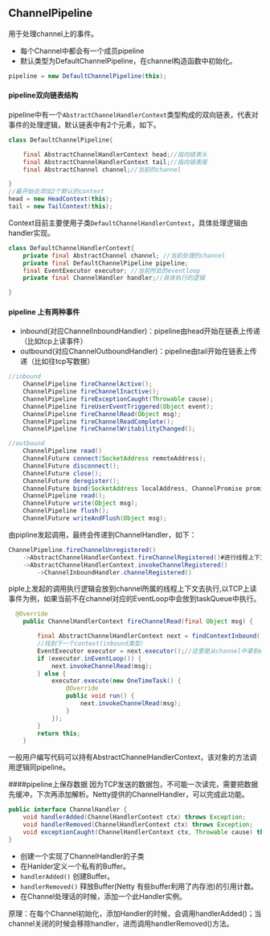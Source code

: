 ## ChannelPipeline

用于处理channel上的事件。

* 每个Channel中都会有一个成员pipeline
* 默认类型为DefaultChannelPipeline，在channel构造函数中初始化。

```java
pipeline = new DefaultChannelPipeline(this);
```
#### pipeline双向链表结构        
pipeline中有一个`AbstractChannelHandlerContext`类型构成的双向链表，代表对事件的处理逻辑，默认链表中有2个元素，如下。

```java
class DefaultChannelPipeline{

    final AbstractChannelHandlerContext head;//指向链表头
    final AbstractChannelHandlerContext tail;//指向链表尾
    final AbstractChannel channel;//当前的channel

}
//最开始会添加2个默认的context
head = new HeadContext(this);
tail = new TailContext(this);

```
Context目前主要使用子类`DefaultChannelHandlerContext`，具体处理逻辑由handler实现。

```java
class DefaultChannelHandlerContext{
    private final AbstractChannel channel; //当前处理的channel
    private final DefaultChannelPipeline pipeline;
    final EventExecutor executor; //当前所处的eventloop
    private final ChannelHandler handler;//具体执行的逻辑

}
```


#### pipeline 上有两种事件

* inbound(对应ChannelInboundHandler)：pipeline由head开始在链表上传递（比如tcp上读事件）
* outbound(对应ChannelOutboundHandler)：pipeline由tail开始在链表上传递（比如往tcp写数据）

```java
//inbound
    ChannelPipeline fireChannelActive();
    ChannelPipeline fireChannelInactive();
    ChannelPipeline fireExceptionCaught(Throwable cause);
    ChannelPipeline fireUserEventTriggered(Object event);
    ChannelPipeline fireChannelRead(Object msg);
    ChannelPipeline fireChannelReadComplete();
    ChannelPipeline fireChannelWritabilityChanged();

//outbound
    ChannelPipeline read()
    ChannelFuture connect(SocketAddress remoteAddress);
    ChannelFuture disconnect();
    ChannelFuture close();
    ChannelFuture deregister();
    ChannelFuture bind(SocketAddress localAddress, ChannelPromise promise);
    ChannelPipeline read();
    ChannelFuture write(Object msg);
    ChannelPipeline flush();
    ChannelFuture writeAndFlush(Object msg);
```

由pipline发起调用，最终会传递到ChannelHandler，如下：

```java
ChannelPipeline.fireChannelUnregistered()
    ->AbstractChannelHandlerContext.fireChannelRegistered()#进行线程上下文判断
    ->AbstractChannelHandlerContext.invokeChannelRegistered()
        ->ChannelInboundHandler.channelRegistered()

```
piple上发起的调用执行逻辑会放到channel所属的线程上下文去执行,以TCP上读事件为例，如果当前不在channel对应的EventLoop中会放到taskQueue中执行。

```java
  @Override
    public ChannelHandlerContext fireChannelRead(final Object msg) {

        final AbstractChannelHandlerContext next = findContextInbound();
        //找到下一个context(inbound类型）
        EventExecutor executor = next.executor();//这里是从channel中拿到eventloop
        if (executor.inEventLoop()) {
            next.invokeChannelRead(msg);
        } else {
            executor.execute(new OneTimeTask() {
                @Override
                public void run() {
                    next.invokeChannelRead(msg);
                }
            });
        }
        return this;
    }
```

一般用户编写代码可以持有AbstractChannelHandlerContext，该对象的方法调用逻辑同pipeline。

####pipeline上保存数据
因为TCP发送的数据包，不可能一次读完，需要把数据先缓冲，下次再添加解析。Netty提供的ChannelHandler，可以完成此功能。
```java
public interface ChannelHandler {
    void handlerAdded(ChannelHandlerContext ctx) throws Exception;
    void handlerRemoved(ChannelHandlerContext ctx) throws Exception;
    void exceptionCaught(ChannelHandlerContext ctx, Throwable cause) throws Exception;
}

```
*   创建一个实现了ChannelHandler的子类
*   在Hanlder定义一个私有的Buffer。
*   `handlerAdded()`  创建Buffer。
*   `handlerRemoved()` 释放Buffer(Netty 有些buffer利用了内存池)的引用计数。
*   在Channel处理话的时候，添加一个此Handler实例。

原理：在每个Channel初始化，添加Handler的时候，会调用handlerAdded()；当channel关闭的时候会移除handler，进而调用handlerRemoved()方法。

